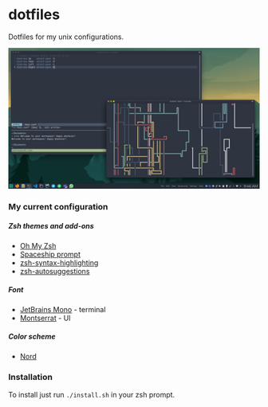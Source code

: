 # dotfiles
Dotfiles for my unix configurations.

![my Manjaro desktop](media/desktop-look.png)

### My current configuration
##### Zsh themes and add-ons
* [Oh My Zsh](https://github.com/ohmyzsh/ohmyzsh)
* [Spaceship prompt](https://github.com/denysdovhan/spaceship-prompt)
* [zsh-syntax-highlighting](https://github.com/zsh-users/zsh-syntax-highlighting)
* [zsh-autosuggestions](https://github.com/zsh-users/zsh-autosuggestions)

##### Font
* [JetBrains Mono](https://github.com/tonsky/FiraCode) - terminal
* [Montserrat](https://fonts.google.com/specimen/Montserrat) - UI

##### Color scheme
* [Nord](https://www.nordtheme.com/)

### Installation
To install just run `./install.sh` in your zsh prompt.

